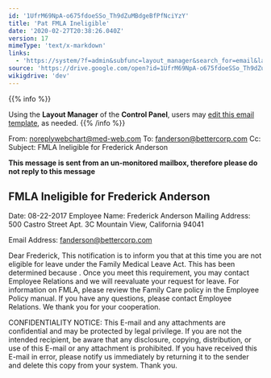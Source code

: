```yaml
---
id: '1UfrM69NpA-o675fdoeSSo_Th9dZuMBdgeBfPfNciYzY'
title: 'Pat FMLA Ineligible'
date: '2020-02-27T20:38:26.040Z'
version: 17
mimeType: 'text/x-markdown'
links:
  - 'https://system/?f=admin&subfunc=layout_manager&search_for=email&layout_search=Go&lv_layout_manager_limit=0&opp=edit&doc_type=EFI&old_module=Email&old_name=Pat+FMLA+Ineligible&active=0'
source: 'https://drive.google.com/open?id=1UfrM69NpA-o675fdoeSSo_Th9dZuMBdgeBfPfNciYzY'
wikigdrive: 'dev'
---
```





{{% info %}}

Using the **Layout Manager** of the **Control Panel**, users may [edit this email template](https://system/?f=admin&subfunc=layout_manager&search_for=email&layout_search=Go&lv_layout_manager_limit=0&opp=edit&doc_type=EFI&old_module=Email&old_name=Pat+FMLA+Ineligible&active=0), as needed.
{{% /info %}}



From: noreplywebchart@med-web.com
To: fanderson@bettercorp.com
Cc:
Subject: FMLA Ineligible for Frederick Anderson

****This message is sent from an un-monitored mailbox, therefore please do not reply to this message****

## **FMLA Ineligible for Frederick Anderson**

Date: 08-22-2017
Employee Name: Frederick Anderson
Mailing Address:
500 Castro Street
Apt. 3C
Mountain View, California 94041

Email Address: fanderson@bettercorp.com

Dear Frederick,
This notification is to inform you that at this time you are not eligible for leave under the Family Medical Leave Act. This has been determined because .
Once you meet this requirement, you may contact Employee Relations and we will reevaluate your request for leave.
For information on FMLA, please review the Family Care policy in the Employee Policy manual. If you have any questions, please contact Employee Relations.
We thank you for your cooperation.


CONFIDENTIALITY NOTICE: This E-mail and any attachments are confidential and may be protected by legal privilege. If you are not the intended recipient, be aware that any disclosure, copying, distribution, or use of this E-mail or any attachment is prohibited. If you have received this E-mail in error, please notify us immediately by returning it to the sender and delete this copy from your system. Thank you.
